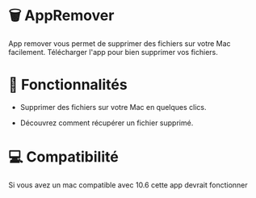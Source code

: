 # 🗑️ AppRemover
App remover vous permet de supprimer des fichiers sur votre Mac facilement. Télécharger l'app pour bien supprimer vos fichiers.

# 🌿 Fonctionnalités

- Supprimer des fichiers sur votre Mac en quelques clics.

- Découvrez comment récupérer un fichier supprimé. 

# 💻 Compatibilité

Si vous avez un mac compatible avec 10.6 cette app devrait fonctionner
